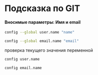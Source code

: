 # Подсказка по GIT

#### Вносимые параметры: Имя и email
```sh
config --global user.name "name"
```
```sh
config --global email.name "email"
```
проверка текущего значения переменной
```sh
config user.name
```
```sh
config email.name
```
